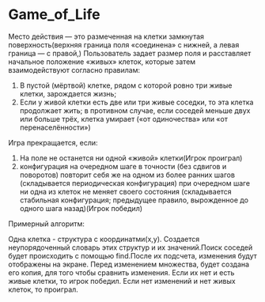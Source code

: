 # Game_of_Life
Место действия — это размеченная на клетки замкнутая поверхность(верхняя граница поля «соединена» с нижней, а левая граница — с правой,)
Пользователь задает размер поля и расставляет начальное положение «живых» клеток, которые затем взаимодействуют согласно правилам:
  1) В пустой (мёртвой) клетке, рядом с которой ровно три живые клетки, зарождается жизнь;
  2) Если у живой клетки есть две или три живые соседки, то эта клетка продолжает жить; в противном случае, если соседей меньше двух или больше трёх, клетка умирает («от                одиночества» или «от перенаселённости»)

Игра прекращается, если:
  1) На поле не останется ни одной «живой» клетки(Игрок проиграл)
  2) конфигурация на очередном шаге в точности (без сдвигов и поворотов) повторит себя же на одном из более ранних шагов (складывается периодическая конфигурация)
при очередном шаге ни одна из клеток не меняет своего состояния (складывается стабильная конфигурация; предыдущее правило, вырожденное до одного шага назад)(Игрок победил)

Примерный алгоритм:

  Одна клетка - структура с координатми(x,y). Создается  неупорядоченный словарь этих структур и их значений.Поиск соcедей будет происходить с помощью find.После их подсчета, изменения будут отображены на экране. Перед изменением множества, будет создана его копия, для того чтобы сравнить изменения. Если их нет и есть живые клетки, то игрок победил. Если нет изменений и нет живых клеток, то проиграл.
